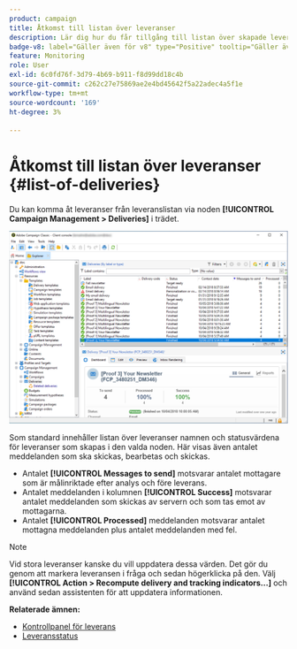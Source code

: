 ```yaml
---
product: campaign
title: Åtkomst till listan över leveranser
description: Lär dig hur du får tillgång till listan över skapade leveranser
badge-v8: label="Gäller även för v8" type="Positive" tooltip="Gäller även Campaign v8"
feature: Monitoring
role: User
exl-id: 6c0fd76f-3d79-4b69-b911-f8d99dd18c4b
source-git-commit: c262c27e75869ae2e4bd45642f5a22adec4a5f1e
workflow-type: tm+mt
source-wordcount: '169'
ht-degree: 3%

---
```


# Åtkomst till listan över leveranser {#list-of-deliveries}



Du kan komma åt leveranser från leveranslistan via noden **[!UICONTROL Campaign Management > Deliveries]** i trädet.

![](assets/deliveries-list.png)

Som standard innehåller listan över leveranser namnen och statusvärdena för leveranser som skapas i den valda noden. Här visas även antalet meddelanden som ska skickas, bearbetas och skickas.

* Antalet **[!UICONTROL Messages to send]** motsvarar antalet mottagare som är målinriktade efter analys och före leverans.
* Antalet meddelanden i kolumnen **[!UICONTROL Success]** motsvarar antalet meddelanden som skickas av servern och som tas emot av mottagarna.
* Antalet **[!UICONTROL Processed]** meddelanden motsvarar antalet mottagna meddelanden plus antalet meddelanden med fel.

>[!NOTE]
>
>Vid stora leveranser kanske du vill uppdatera dessa värden. Det gör du genom att markera leveransen i fråga och sedan högerklicka på den. Välj **[!UICONTROL Action > Recompute delivery and tracking indicators...]** och använd sedan assistenten för att uppdatera informationen.

**Relaterade ämnen:**

* [Kontrollpanel för leverans](delivery-dashboard.md)
* [Leveransstatus](delivery-statuses.md)
